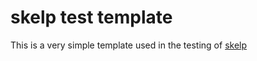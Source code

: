 # skelp test template
This is a very simple template used in the testing of [skelp](https://github.com/brainicorn/skelp)
